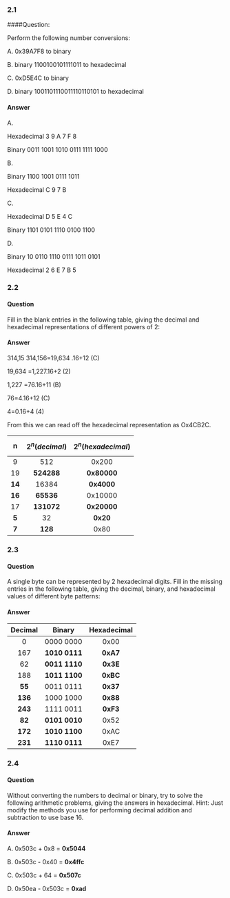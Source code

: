 ### 2.1

####Question: 

Perform the following number conversions:

A. 0x39A7F8 to binary 

B. binary 1100100101111011 to hexadecimal 

C. 0xD5E4C to binary 

D. binary 1001101110011110110101 to hexadecimal

#### Answer

A.

Hexadecimal	3		  9		  A		 7		  F		   8

Binary			0011	1001	1010	0111	1111	1000



B.

Binary			1100	1001	0111	1011

Hexadecimal	 C		 9		  7		   B



C.

Hexadecimal	D		  5		  E		 4		  C

Binary			1101	0101	1110	0100	1100



D.

Binary			    10	0110	1110	0111	1011	0101

Hexadecimal	  2		 6		  E		 7		 B		  5



### 2.2

#### Question

Fill in the blank entries in the following table, giving the decimal and hexadecimal representations of different powers of 2:

#### Answer

314,15 314,156=19,634 .16+12 (C) 

19,634 =1,227.16+2 (2) 

1,227 =76.16+11 (B) 

76=4.16+12 (C) 

4=0.16+4 (4) 

From this we can read off the hexadecimal representation as Ox4CB2C. 



|   n    | $$ 2^n(decimal) $$ | $$ 2^n(hexadecimal) $$ |
| :----: | :----------------: | :--------------------: |
|   9    |        512         |         0x200          |
|   19   |     **524288**     |      **0x80000**       |
| **14** |       16384        |       **0x4000**       |
| **16** |     **65536**      |        0x10000         |
|   17   |     **131072**     |      **0x20000**       |
| **5**  |         32         |        **0x20**        |
| **7**  |      **128**       |          0x80          |



### 2.3

#### Question

A single byte can be represented by 2 hexadecimal digits. Fill in the missing entries in the following table, giving the decimal, binary, and hexadecimal values of different byte patterns:

#### Answer

| Decimal |    Binary     | Hexadecimal |
| :-----: | :-----------: | :---------: |
|    0    |   0000 0000   |    0x00     |
|   167   | **1010 0111** |  **0xA7**   |
|   62    | **0011 1110** |  **0x3E**   |
|   188   | **1011 1100** |  **0xBC**   |
| **55**  |   0011 0111   |  **0x37**   |
| **136** |   1000 1000   |  **0x88**   |
| **243** |   1111 0011   |  **0xF3**   |
| **82**  | **0101 0010** |    0x52     |
| **172** | **1010 1100** |    0xAC     |
| **231** | **1110 0111** |    0xE7     |



### 2.4

#### Question

Without converting the numbers to decimal or binary, try to solve the following arithmetic problems, giving the answers in hexadecimal. Hint: Just modify the methods you use for performing decimal addition and subtraction to use base 16.

#### Answer

A. 0x503c + 0x8 = **0x5044**

B. 0x503c - 0x40 = **0x4ffc**

C. 0x503c + 64 = **0x507c**

D. 0x50ea - 0x503c = **0xad**